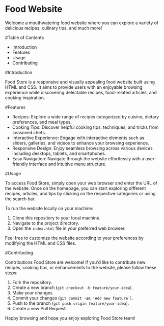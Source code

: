 #  Food Website

Welcome a mouthwatering food website where you can explore a variety of delicious recipes, culinary tips, and much more!

#Table of Contents

- Introduction
- Features
- Usage
- Contributing


#Introduction

Food Store is a responsive and visually appealing food website built using HTML and CSS. It aims to provide users with an enjoyable browsing experience while discovering delectable recipes, food-related articles, and cooking inspiration.

#Features

- Recipes: Explore a wide range of recipes categorized by cuisine, dietary preferences, and meal types.
- Cooking Tips: Discover helpful cooking tips, techniques, and tricks from seasoned chefs.
- Interactive Experience: Engage with interactive elements such as sliders, galleries, and videos to enhance your browsing experience.
- Responsive Design: Enjoy seamless browsing across various devices including desktops, tablets, and smartphones.
- Easy Navigation: Navigate through the website effortlessly with a user-friendly interface and intuitive menu structure.

#Usage

To access Food Store, simply open your web browser and enter the URL of the website. Once on the homepage, you can start exploring different recipes, articles,
and tips by clicking on the respective categories or using the search bar.

To run the website locally on your machine:

1. Clone this repository to your local machine.
2. Navigate to the project directory.
3. Open the `index.html` file in your preferred web browser.

Feel free to customize the website according to your preferences by modifying the HTML and CSS files.

#Contributing

Contributions Food Store are welcome! If you'd like to contribute new recipes, cooking tips, or enhancements to the website, please follow these steps:

1. Fork the repository.
2. Create a new branch (`git checkout -b feature/your-idea`).
3. Make your changes.
4. Commit your changes (`git commit -am 'Add new feature'`).
5. Push to the branch (`git push origin feature/your-idea`).
6. Create a new Pull Request.

Happy browsing and hope you enjoy exploring Food Store team!
